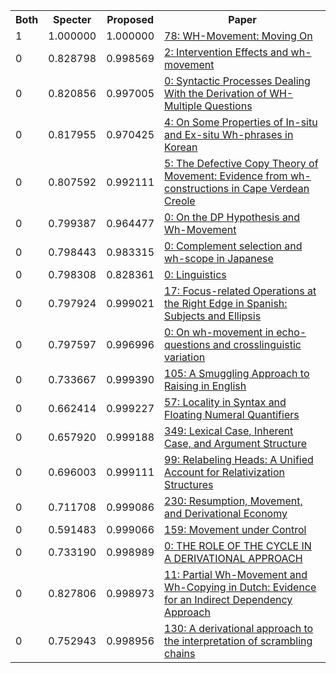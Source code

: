 <html><table><tr>
<th>Both</th>
<th>Specter</th>
<th>Proposed</th>
<th>Paper</th>
</tr>
<tr>
<td>1</td>
<td>1.000000</td>
<td>1.000000</td>
<td><a href="https://www.semanticscholar.org/paper/c14df1fbabade855e366faea0f241fb40567143d">78: WH-Movement: Moving On</a></td>
</tr>
<tr>
<td>0</td>
<td>0.828798</td>
<td>0.998569</td>
<td><a href="https://www.semanticscholar.org/paper/6ec7b9686094ebd7f67498de9a05fd646ee10e14">2: Intervention Effects and wh-movement</a></td>
</tr>
<tr>
<td>0</td>
<td>0.820856</td>
<td>0.997005</td>
<td><a href="https://www.semanticscholar.org/paper/371f5f3e2ff767ff8246dcbe480f78203ac00ec0">0: Syntactic Processes Dealing With the Derivation of WH- Multiple Questions</a></td>
</tr>
<tr>
<td>0</td>
<td>0.817955</td>
<td>0.970425</td>
<td><a href="https://www.semanticscholar.org/paper/372be939ec9bb6e3c14212eff2c237364a645eeb">4: On Some Properties of In-situ and Ex-situ Wh-phrases in Korean</a></td>
</tr>
<tr>
<td>0</td>
<td>0.807592</td>
<td>0.992111</td>
<td><a href="https://www.semanticscholar.org/paper/aa1e667c7f9f3e5ccaba83292833402252cd96a5">5: The Defective Copy Theory of Movement: Evidence from wh-constructions in Cape Verdean Creole</a></td>
</tr>
<tr>
<td>0</td>
<td>0.799387</td>
<td>0.964477</td>
<td><a href="https://www.semanticscholar.org/paper/455146980ffbbaf6644602e272b3f7f75fbf5789">0: On the DP Hypothesis and Wh-Movement</a></td>
</tr>
<tr>
<td>0</td>
<td>0.798443</td>
<td>0.983315</td>
<td><a href="https://www.semanticscholar.org/paper/b5021eb3a9e6ed3441dfcc4b7aacf3212a35d203">0: Complement selection and wh-scope in Japanese</a></td>
</tr>
<tr>
<td>0</td>
<td>0.798308</td>
<td>0.828361</td>
<td><a href="https://www.semanticscholar.org/paper/095e15776cd8cc4b7c42deb70b252d61be7f6bf7">0: Linguistics</a></td>
</tr>
<tr>
<td>0</td>
<td>0.797924</td>
<td>0.999021</td>
<td><a href="https://www.semanticscholar.org/paper/2c5f67cc5a8e00654acf73c751d581726fdfaacf">17: Focus-related Operations at the Right Edge in Spanish: Subjects and Ellipsis</a></td>
</tr>
<tr>
<td>0</td>
<td>0.797597</td>
<td>0.996996</td>
<td><a href="https://www.semanticscholar.org/paper/0b9cac6b2fca0b91a5c58224d6ec9e8759cc9826">0: On wh-movement in echo-questions and crosslinguistic variation</a></td>
</tr>
<tr>
<td>0</td>
<td>0.733667</td>
<td>0.999390</td>
<td><a href="https://www.semanticscholar.org/paper/ff32afd149a3009323fa6c2149947b8feb19cc33">105: A Smuggling Approach to Raising in English</a></td>
</tr>
<tr>
<td>0</td>
<td>0.662414</td>
<td>0.999227</td>
<td><a href="https://www.semanticscholar.org/paper/5886f6c8b345d88d61240b31153f636be8d8364e">57: Locality in Syntax and Floating Numeral Quantifiers</a></td>
</tr>
<tr>
<td>0</td>
<td>0.657920</td>
<td>0.999188</td>
<td><a href="https://www.semanticscholar.org/paper/21d24bacd0cea24e2cc0bf5bd50264886cd5f47f">349: Lexical Case, Inherent Case, and Argument Structure</a></td>
</tr>
<tr>
<td>0</td>
<td>0.696003</td>
<td>0.999111</td>
<td><a href="https://www.semanticscholar.org/paper/803cb8507a3248cb7274dbf9f8e414cbf244792a">99: Relabeling Heads: A Unified Account for Relativization Structures</a></td>
</tr>
<tr>
<td>0</td>
<td>0.711708</td>
<td>0.999086</td>
<td><a href="https://www.semanticscholar.org/paper/59f9a77d88f5c8adcdcd4e2ea799a4206d59aaf9">230: Resumption, Movement, and Derivational Economy</a></td>
</tr>
<tr>
<td>0</td>
<td>0.591483</td>
<td>0.999066</td>
<td><a href="https://www.semanticscholar.org/paper/7f91288a5b10e86d55d21f5ae3824e2bd0344754">159: Movement under Control</a></td>
</tr>
<tr>
<td>0</td>
<td>0.733190</td>
<td>0.998989</td>
<td><a href="https://www.semanticscholar.org/paper/1f78532b6251403420014224d318d517fb16784a">0: THE ROLE OF THE CYCLE IN A DERIVATIONAL APPROACH</a></td>
</tr>
<tr>
<td>0</td>
<td>0.827806</td>
<td>0.998973</td>
<td><a href="https://www.semanticscholar.org/paper/7814f976a73b13599b663a4a23242d535d7cb7aa">11: Partial Wh-Movement and Wh-Copying in Dutch: Evidence for an Indirect Dependency Approach</a></td>
</tr>
<tr>
<td>0</td>
<td>0.752943</td>
<td>0.998956</td>
<td><a href="https://www.semanticscholar.org/paper/526c4d10ff6e42c0866bb7a0894bb5be124f3c3f">130: A derivational approach to the interpretation of scrambling chains</a></td>
</tr>
</table></html>
